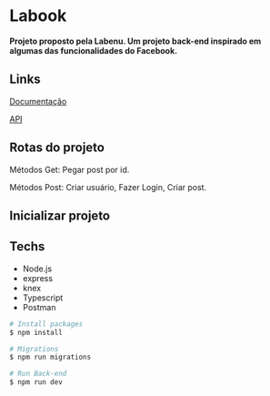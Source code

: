 # Labook

 **Projeto proposto pela Labenu. Um projeto back-end inspirado em algumas das funcionalidades do Facebook.**

## Links

 <a href="https://documenter.getpostman.com/view/19295583/UyxhonQY">Documentação</a>
 
 <a href="https://lama-lab.herokuapp.com">API</a>

## Rotas do projeto
Métodos Get: Pegar post por id.

Métodos Post: Criar usuário, Fazer Login, Criar post.

## Inicializar projeto

## Techs
- Node.js
- express
- knex
- Typescript
- Postman

```bash
# Install packages
$ npm install

# Migrations
$ npm run migrations

# Run Back-end
$ npm run dev
```
